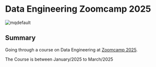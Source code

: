 # Data Engineering Zoomcamp 2025
![mqdefault](https://github.com/user-attachments/assets/ae5958fc-a70c-4c8a-850d-5119f8774091)

## Summary
Going through a course on Data Engineering at [Zoomcamp 2025](https://github.com/DataTalksClub/data-engineering-zoomcamp). 

The Course is between January/2025 to March/2025
